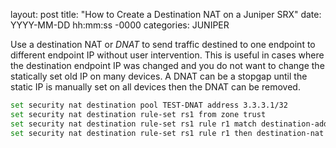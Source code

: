 layout: post
title: "How to Create a Destination NAT on a Juniper SRX"
date: YYYY-MM-DD hh:mm:ss -0000
categories: JUNIPER 

Use a destination NAT or _DNAT_ to send traffic destined to one endpoint to different endpoint IP without user intervention. This is useful in cases where the destination endpoint IP was changed and you do not want to change the statically set old IP on many devices. A DNAT can be a stopgap until the static IP is manually set on all devices then the DNAT can be removed.

```sh
set security nat destination pool TEST-DNAT address 3.3.3.1/32
set security nat destination rule-set rs1 from zone trust
set security nat destination rule-set rs1 rule r1 match destination-address 2.2.2.1/32
set security nat destination rule-set rs1 rule r1 then destination-nat pool TEST-DNAT
```
